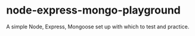# node-express-mongo-playground
A simple Node, Express, Mongoose set up with which to test and practice.
